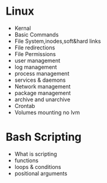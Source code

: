 # Linux
- Kernal
- Basic Commands
- File System,inodes,soft&hard links
- File redirections
- File Permissions
- user management
- log management
- process management
- services & daemons
- Network management
- package management
- archive and unarchive
- Crontab
- Volumes mounting no lvm
# Bash Scripting
- What is scripting
- functions
- loops & conditions
- positional arguments